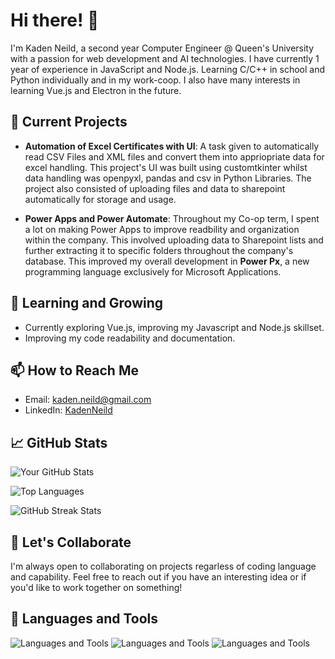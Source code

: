 # Hi there! 👋

I'm  Kaden Neild, a second year Computer Engineer @ Queen's University with a passion for web development and AI technologies.
I have currently 1 year of experience in JavaScript and Node.js. 
Learning C/C++ in school and Python individually and in my work-coop.
I also have many interests in learning Vue.js and Electron in the future.  

## 🔭 Current Projects
- **Automation of Excel Certificates with UI**:
  A task given to automatically read CSV Files and XML files and convert them into appriopriate data for excel handling.
This project's UI was built using customtkinter whilst data handling was openpyxl, pandas and csv in Python Libraries.
The project also consisted of uploading files and data to sharepoint automatically for storage and usage. 

- **Power Apps and Power Automate**:
    Throughout my Co-op term, I spent a lot on making Power Apps to improve readbility and organization within the company.
  This involved uploading data to Sharepoint lists and further extracting it to specific folders throughout the company's database.
  This improved my overall development in **Power Px**, a new programming language exclusively for Microsoft Applications. 

## 🌱 Learning and Growing
- Currently exploring Vue.js, improving my Javascript and Node.js skillset. 
- Improving my code readability and documentation. 

## 📫 How to Reach Me
- Email: kaden.neild@gmail.com 
- LinkedIn: [KadenNeild](https://www.linkedin.com/in/kaden-neild-2a93a0295/)

## 📈 GitHub Stats
![Your GitHub Stats](https://github-readme-stats.vercel.app/api?username=Kxddeenn&show_icons=true&theme=default)

![Top Languages](https://github-readme-stats.vercel.app/api/top-langs/?username=Kxddeenn&layout=compact&theme=radical)

![GitHub Streak Stats](https://github-readme-streak-stats.herokuapp.com/?user=Kxddeenn&theme=radical)

## 🤝 Let's Collaborate
I'm always open to collaborating on projects regarless of coding language and capability. Feel free to reach out if you have an interesting idea or if you'd like to work together on something!

## 💬 Languages and Tools
![Languages and Tools](https://img.shields.io/badge/-Python-333333?style=flat&logo=python&logoColor=FFD43B)
![Languages and Tools](https://img.shields.io/badge/-JavaScript-333333?style=flat&logo=javascript&logoColor=F7DF1E)
![Languages and Tools](https://img.shields.io/badge/-Node.js-333333?style=flat&logo=node.js&logoColor=339933)

